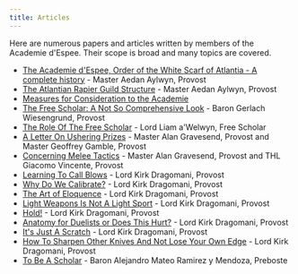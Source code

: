 ```yaml
---
title: Articles
---
```


Here are numerous papers and articles written by members of the Academie d'Espee.  Their scope is broad and many topics are covered.

* [The Academie d'Espee, Order of the White Scarf of Atlantia - A complete history](history) - Master Aedan Aylwyn, Provost
* [The Atlantian Rapier Guild Structure](guild) - Master Aedan Aylwyn, Provost
* [Measures for Consideration to the Academie](guidelines)
* [The Free Scholar: A Not So Comprehensive Look](freescholar-2) -  Baron Gerlach Wiesengrund, Provost
* [The Role Of The Free Scholar](freescholar) - Lord Liam a'Welwyn, Free Scholar
* [A Letter On Ushering Prizes](usher) - Master Alan Gravesend, Provost and Master Geoffrey Gamble, Provost
* [Concerning Melee Tactics](melee) - Master Alan Gravesend, Provost and THL Giacomo Vincente, Provost
* [Learning To Call Blows](learning-blowcalling) - Lord Kirk Dragomani, Provost
* [Why Do We Calibrate?](why-do-we-calibrate) - Lord Kirk Dragomani, Provost
* [The Art of Eloquence](art-of-eloquence) - Lord Kirk Dragomani, Provost
* [Light Weapons Is Not A Light Sport](light-weapons) - Lord Kirk Dragomani, Provost
* [Hold!](hold) - Lord Kirk Dragomani, Provost
* [Anatomy for Duelists or Does This Hurt?](anatomy-for-duelists) - Lord Kirk Dragomani, Provost
* [It's Just A Scratch](just-a-scratch) - Lord Kirk Dragomani, Provost
* [How To Sharpen Other Knives And Not Lose Your Own Edge](how-to-teach) - Lord Kirk Dragomani, Provost
* [To Be A Scholar](scholar) - Baron Alejandro Mateo Ramirez y Mendoza, Preboste
